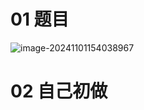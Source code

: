 # 01 题目

![image-20241101154038967](C:\Users\Administrator\AppData\Roaming\Typora\typora-user-images\image-20241101154038967.png)



# 02 自己初做



